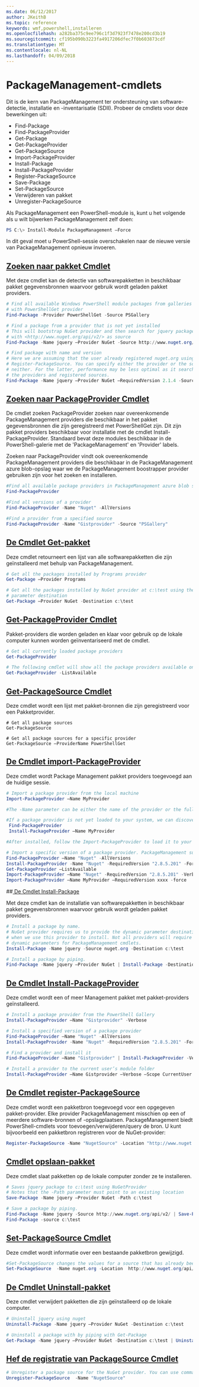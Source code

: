 ```yaml
---
ms.date: 06/12/2017
author: JKeithB
ms.topic: reference
keywords: wmf,powershell,installeren
ms.openlocfilehash: a282ba375c9ee796c1f3d7923f7478e200cd3b19
ms.sourcegitcommit: cf195b090b3223fa4917206dfec7f0b603873cdf
ms.translationtype: MT
ms.contentlocale: nl-NL
ms.lasthandoff: 04/09/2018
---
```

# <a name="packagemanagement-cmdlets"></a>PackageManagement-cmdlets
Dit is de kern van PackageManagement ter ondersteuning van software-detectie, installatie en -inventarisatie (SDII). Probeer de cmdlets voor deze bewerkingen uit:
-   Find-Package
-   Find-PackageProvider
-   Get-Package
-   Get-PackageProvider
-   Get-PackageSource
-   Import-PackageProvider
-   Install-Package
-   Install-PackageProvider
-   Register-PackageSource
-   Save-Package
-   Set-PackageSource
-   Verwijderen van pakket
-   Unregister-PackageSource

Als PackageManagement een PowerShell-module is, kunt u het volgende als u wilt bijwerken PackageManagement zelf doen:
```powershell
PS C:\> Install-Module PackageManagement –Force
```
In dit geval moet u PowerShell-sessie overschakelen naar de nieuwe versie van PackageManagement opnieuw invoeren.

## <a name="find-package-cmdlethttpstechnetmicrosoftcomlibrarydn890709aspx"></a>[Zoeken naar pakket Cmdlet](https://technet.microsoft.com/library/dn890709.aspx)
Met deze cmdlet kan de detectie van softwarepakketten in beschikbaar pakket gegevensbronnen waarvoor gebruik wordt geladen pakket providers.
```powershell
# Find all available Windows PowerShell module packages from galleries registered
# with PowerShellGet provider
Find-Package -Provider PowerShellGet -Source PSGallery

# Find a package from a provider that is not yet installed
# This will bootstrap NuGet provider and then search for jquery package using NuGet
# with <http://www.nuget.org/api/v2/> as source
Find-Package -Name jquery –Provider NuGet -Source http://www.nuget.org/api/v2/

# Find package with name and version
# Here we are assuming that the user already registered nuget.org using
# Register-PackageSource. You can specify either the provider or the source, or
# neither. For the latter, performance may be less optimal as it searches through all
# the providers and registered sources.
Find-Package -Name jquery –Provider NuGet –RequiredVersion 2.1.4 -Source nuget.org
```

## <a name="find-packageprovider-cmdlethttpstechnetmicrosoftcomlibrarymt676544aspx"></a>[Zoeken naar PackageProvider Cmdlet](https://technet.microsoft.com/library/mt676544.aspx)
De cmdlet zoeken PackageProvider zoeken naar overeenkomende PackageManagement providers die beschikbaar in het pakket gegevensbronnen die zijn geregistreerd met PowerShellGet zijn. Dit zijn pakket providers beschikbaar voor installatie met de cmdlet Install-PackageProvider. Standaard bevat deze modules beschikbaar in de PowerShell-galerie met de 'PackageManagement' en 'Provider' labels.

Zoeken naar PackageProvider vindt ook overeenkomende PackageManagement providers die beschikbaar in de PackageManagement azure blob-opslag waar we de PackageManagement boostrapper provider gebruiken zijn voor het zoeken en installeren.
```powershell
#Find all available package providers in PackageManagement azure blob store as well as in PowerShellGallery.com
Find-PackageProvider

#Find all versions of a provider
Find-PackageProvider -Name "Nuget" -AllVersions

#Find a provider from a specified source
Find-PackageProvider -Name "Gistprovider" -Source "PSGallery"
```

## <a name="get-package-cmdlethttpstechnetmicrosoftcomlibrarydn890704aspx"></a>[De Cmdlet Get-pakket](https://technet.microsoft.com/library/dn890704.aspx)
Deze cmdlet retourneert een lijst van alle softwarepakketten die zijn geïnstalleerd met behulp van PackageManagement.
```powershell
# Get all the packages installed by Programs provider
Get-Package –Provider Programs

# Get all the packages installed by NuGet provider at c:\test using the dynamic
# parameter destination
Get-Package –Provider NuGet -Destination c:\test
```

## <a name="get-packageprovider-cmdlethttpstechnetmicrosoftcomen-uslibrarydn890703aspx"></a>[Get-PackageProvider Cmdlet](https://technet.microsoft.com/en-us/library/dn890703.aspx)
Pakket-providers die worden geladen en klaar voor gebruik op de lokale computer kunnen worden geïnventariseerd met de cmdlet.
```powershell
# Get all currently loaded package providers
Get-PackageProvider

# The following cmdlet will show all the package providers available on the machine (including those that are not loaded):
Get-PackageProvider -ListAvailable
```

## <a name="get-packagesource-cmdlethttpstechnetmicrosoftcomen-uslibrarydn890705aspx"></a>[Get-PackageSource Cmdlet](https://technet.microsoft.com/en-us/library/dn890705.aspx)
Deze cmdlet wordt een lijst met pakket-bronnen die zijn geregistreerd voor een Pakketprovider.
```powershelll
# Get all package sources
Get-PackageSource

# Get all package sources for a specific provider
Get-PackageSource –ProviderName PowerShellGet
```

## <a name="import-packageprovider-cmdlethttpstechnetmicrosoftcomen-uslibrarymt676545aspx"></a>[De Cmdlet import-PackageProvider](https://technet.microsoft.com/en-us/library/mt676545.aspx)
Deze cmdlet wordt Package Management pakket providers toegevoegd aan de huidige sessie.
```powershell
# Import a package provider from the local machine
Import-PackageProvider –Name MyProvider

#The -Name parameter can be either the name of the provider or the full path to the provider. Currently, we support .dll, .exe and.psm1 for the full path case. If the name of the provider is used for the -Name parameter, then additional version parameters such as -RequiredVersion, -MinimumVersion and -MaximumVersion may be specified. Otherwise, the latest version of the provider will be imported.

#If a package provider is not yet loaded to your system, we can discover and install on-demand. You can use explicit discovery and install cmdlets to do so:
 Find-PackageProvider
 Install-PackageProvider –Name MyProvider

#After installed, follow the Import-PackageProvider to load it to your system.

# Import a specific version of a package provider. PackageManagement supports installations of multiple versions of a package provider using PackageProvider cmdlets (not by bootstrapper provider). You can install another version of a package provider given that you already have one up running by:
Find-PackageProvider –Name "Nuget" -AllVersions
Install-PackageProvider -Name "Nuget" -RequiredVersion "2.8.5.201" -Force
Get-PackageProvider –ListAvailable
Import-PackageProvider –Name "Nuget" -RequiredVersion "2.8.5.201" -Verbose
Import-PackageProvider –Name MyProvider –RequiredVersion xxxx -force
```

##<a name="-install-package-cmdlethttpstechnetmicrosoftcomen-uslibrarydn890711aspx"></a>[ De Cmdlet Install-Package](https://technet.microsoft.com/en-us/library/dn890711.aspx)

Met deze cmdlet kan de installatie van softwarepakketten in beschikbaar pakket gegevensbronnen waarvoor gebruik wordt geladen pakket providers.
```powershell
# Install a package by name.
# NuGet provider requires us to provide the dynamic parameter destination path
# when we use this provider to install. Not all providers will require you to supply
# dynamic parameters for PackageManagement cmdlets.
Install-Package -Name jquery -Source nuget.org -Destination c:\test

# Install a package by piping.
Find-Package -Name jquery –Provider NuGet | Install-Package -Destination c:\test
```

## <a name="install-packageprovider-cmdlethttpstechnetmicrosoftcomen-uslibrarymt676543aspx"></a>[De Cmdlet Install-PackageProvider](https://technet.microsoft.com/en-us/library/mt676543.aspx)
Deze cmdlet wordt een of meer Management pakket met pakket-providers geïnstalleerd.
```powershell
# Install a package provider from the PowerShell Gallery
Install-PackageProvider –Name "Gistprovider" -Verbose

# Install a specified version of a package provider
Find-PackageProvider –Name "Nuget" -AllVersions
Install-PackageProvider -Name "Nuget" -RequiredVersion "2.8.5.201" -Force

# Find a provider and install it
Find-PackageProvider –Name "Gistprovider" | Install-PackageProvider -Verbose

# Install a provider to the current user’s module folder
Install-PackageProvider –Name Gistprovider –Verbose –Scope CurrentUser
```

## <a name="register-packagesource-cmdlethttpstechnetmicrosoftcomen-uslibrarydn890701aspx"></a>[De Cmdlet register-PackageSource](https://technet.microsoft.com/en-us/library/dn890701.aspx)
Deze cmdlet wordt een pakketbron toegevoegd voor een opgegeven pakket-provider.
Elke provider PackageManagement misschien op een of meerdere software-bronnen of -opslagplaatsen. PackageManagement biedt PowerShell-cmdlets voor toevoegen/verwijderen/query de bron. U kunt bijvoorbeeld een pakketbron registreren voor de NuGet-provider:
```powershell
Register-PackageSource -Name "NugetSource" -Location "http://www.nuget.org/api/v2" –ProviderName nuget
```

## <a name="save-package-cmdlethttpstechnetmicrosoftcomen-uslibrarydn890708aspx"></a>[Cmdlet opslaan-pakket](https://technet.microsoft.com/en-us/library/dn890708.aspx)
Deze cmdlet slaat pakketten op de lokale computer zonder ze te installeren.
```powershell
# Saves jquery package to c:\test using NuGetProvider
# Notes that the -Path parameter must point to an existing location
Save-Package -Name jquery –Provider NuGet -Path c:\test

# Save a package by piping.
Find-Package -Name jquery -Source http://www.nuget.org/api/v2/ | Save-Package -Path c:\test
Find-Package -source c:\test
```

## <a name="set-packagesource-cmdlethttpstechnetmicrosoftcomen-uslibrarydn890710aspx"></a>[Set-PackageSource Cmdlet](https://technet.microsoft.com/en-us/library/dn890710.aspx)
Deze cmdlet wordt informatie over een bestaande pakketbron gewijzigd.
```powershell
#Set-PackageSource changes the values for a source that has already been registered by running the Register-PackageSource cmdlet. By #running Set-PackageSource, you can change the source name and location.
Set-PackageSource  -Name nuget.org -Location  http://www.nuget.org/api/v2 -NewName nuget2 -NewLocation https://www.nuget.org/api/v2
```

## <a name="uninstall-package-cmdlethttpstechnetmicrosoftcomen-uslibrarydn890702aspx"></a>[De Cmdlet Uninstall-pakket](https://technet.microsoft.com/en-us/library/dn890702.aspx)
Deze cmdlet verwijdert pakketten die zijn geïnstalleerd op de lokale computer.
```powershell
# Uninstall jquery using nuget
Uninstall-Package -Name jquery –Provider NuGet -Destination c:\test

# Uninstall a package with by piping with Get-Package
Get-Package -Name jquery –Provider NuGet -Destination c:\test | Uninstall-Package
```

## <a name="unregister-packagesource-cmdlethttpstechnetmicrosoftcomen-uslibrarydn890707aspx"></a>[Hef de registratie van PackageSource Cmdlet](https://technet.microsoft.com/en-us/library/dn890707.aspx)
```powershell
# Unregister a package source for the NuGet provider. You can use command Unregister-PackageSource, to disconnect with a repository, and Get-PackageSource, to discover what the repositories are associated with that provider.
Unregister-PackageSource  -Name "NugetSource"
```